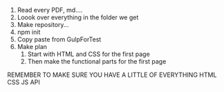 1. Read every PDF, md....
2. Loook over everything in the folder we get
3. Make repository...
4. npm init
5. Copy paste from GulpForTest
6. Make plan
    1. Start with HTML and CSS for the first page
    2. Then make the functional parts for the first page

REMEMBER TO MAKE SURE YOU HAVE A LITTLE OF EVERYTHING
    HTML
    CSS
    JS
    API
